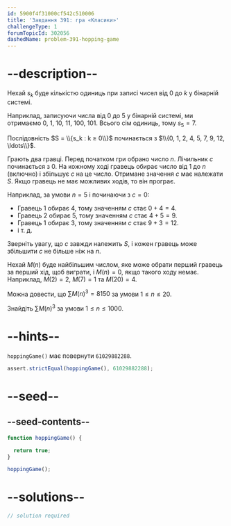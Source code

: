 ```yaml
---
id: 5900f4f31000cf542c510006
title: 'Завдання 391: гра «Класики»'
challengeType: 1
forumTopicId: 302056
dashedName: problem-391-hopping-game
---
```


# --description--

Нехай $s_k$ буде кількістю одиниць при записі чисел від 0 до $k$ у бінарній системі.

Наприклад, записуючи числа від 0 до 5 у бінарній системі, ми отримаємо 0, 1, 10, 11, 100, 101. Всього сім одиниць, тому $s_5 = 7$.

Послідовність $S = \\{s_k : k ≥ 0\\}$ починається з $\\{0, 1, 2, 4, 5, 7, 9, 12, \ldots\\}$.

Грають два гравці. Перед початком гри обрано число $n$. Лічильник $c$ починається з 0. На кожному ході гравець обирає число від 1 до $n$ (включно) і збільшує $c$ на це число. Отримане значення $c$ має належати $S$. Якщо гравець не має можливих ходів, то він програє.

Наприклад, за умови $n = 5$ і починаючи з $c = 0$:

- Гравець 1 обирає 4, тому значенням $c$ стає $0 + 4 = 4$.
- Гравець 2 обирає 5, тому значенням $c$ стає $4 + 5 = 9$.
- Гравець 1 обирає 3, тому значенням $c$ стає $9 + 3 = 12$.
- і т. д.

Зверніть увагу, що $c$ завжди належить $S$, і кожен гравець може збільшити $c$ не більше ніж на $n$.

Нехай $M(n)$ буде найбільшим числом, яке може обрати перший гравець за перший хід, щоб виграти, і $M(n) = 0$, якщо такого ходу немає. Наприклад, $M(2) = 2$, $M(7) = 1$ та $M(20) = 4$.

Можна довести, що $\sum M{(n)}^3 = 8150$ за умови $1 ≤ n ≤ 20$.

Знайдіть $\sum M{(n)}^3$ за умови $1 ≤ n ≤ 1000$.

# --hints--

`hoppingGame()` має повернути `61029882288`.

```js
assert.strictEqual(hoppingGame(), 61029882288);
```

# --seed--

## --seed-contents--

```js
function hoppingGame() {

  return true;
}

hoppingGame();
```

# --solutions--

```js
// solution required
```
